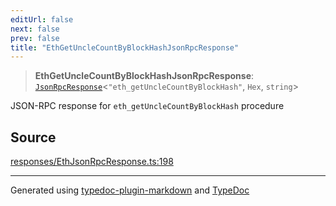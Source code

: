 ```yaml
---
editUrl: false
next: false
prev: false
title: "EthGetUncleCountByBlockHashJsonRpcResponse"
---
```


> **EthGetUncleCountByBlockHashJsonRpcResponse**: [`JsonRpcResponse`](/generated/tevm/jsonrpc/type-aliases/jsonrpcresponse/)\<`"eth_getUncleCountByBlockHash"`, `Hex`, `string`\>

JSON-RPC response for `eth_getUncleCountByBlockHash` procedure

## Source

[responses/EthJsonRpcResponse.ts:198](https://github.com/evmts/tevm-monorepo/blob/main/packages/procedures-spec/src/responses/EthJsonRpcResponse.ts#L198)

***
Generated using [typedoc-plugin-markdown](https://www.npmjs.com/package/typedoc-plugin-markdown) and [TypeDoc](https://typedoc.org/)
